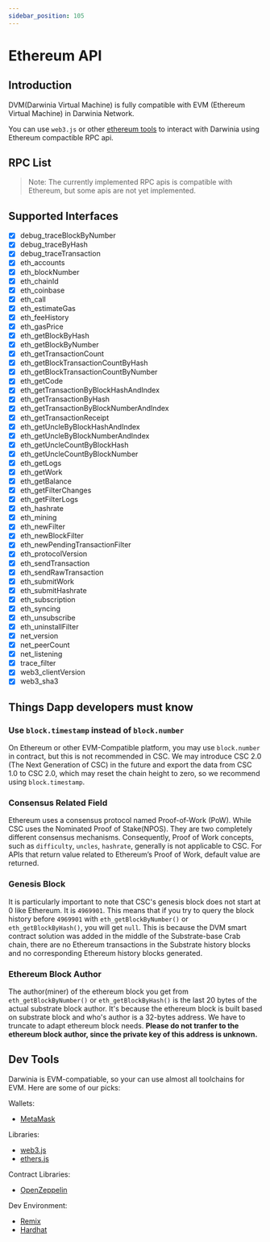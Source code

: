 ```yaml
---
sidebar_position: 105
---
```


# Ethereum API

## Introduction

DVM(Darwinia Virtual Machine) is fully compatible with EVM (Ethereum Virtual Machine) in Darwinia Network. 

You can use `web3.js` or other [ethereum tools](#dev-tools) to interact with Darwinia using Ethereum compactible RPC api.

## RPC List

> Note: The currently implemented RPC apis is compatible with Ethereum, but some apis are not yet implemented.

## Supported Interfaces

- [x] debug_traceBlockByNumber
- [x] debug_traceByHash
- [x] debug_traceTransaction
- [x] eth_accounts
- [x] eth_blockNumber
- [x] eth_chainId
- [x] eth_coinbase
- [x] eth_call
- [x] eth_estimateGas
- [x] eth_feeHistory
- [x] eth_gasPrice
- [x] eth_getBlockByHash
- [x] eth_getBlockByNumber
- [x] eth_getTransactionCount
- [x] eth_getBlockTransactionCountByHash
- [x] eth_getBlockTransactionCountByNumber
- [x] eth_getCode
- [x] eth_getTransactionByBlockHashAndIndex
- [x] eth_getTransactionByHash
- [x] eth_getTransactionByBlockNumberAndIndex
- [x] eth_getTransactionReceipt
- [x] eth_getUncleByBlockHashAndIndex
- [x] eth_getUncleByBlockNumberAndIndex
- [x] eth_getUncleCountByBlockHash
- [x] eth_getUncleCountByBlockNumber
- [x] eth_getLogs
- [x] eth_getWork
- [x] eth_getBalance
- [x] eth_getFilterChanges
- [x] eth_getFilterLogs
- [x] eth_hashrate
- [x] eth_mining
- [x] eth_newFilter
- [x] eth_newBlockFilter
- [x] eth_newPendingTransactionFilter
- [x] eth_protocolVersion
- [x] eth_sendTransaction
- [x] eth_sendRawTransaction
- [x] eth_submitWork
- [x] eth_submitHashrate
- [x] eth_subscription
- [x] eth_syncing
- [x] eth_unsubscribe
- [x] eth_uninstallFilter
- [x] net_version
- [x] net_peerCount
- [x] net_listening
- [x] trace_filter
- [x] web3_clientVersion
- [x] web3_sha3

## Things Dapp developers must know

### Use `block.timestamp` instead of `block.number`

On Ethereum or other EVM-Compatible platform, you may use `block.number` in contract, but this is not recommended in CSC. We may introduce CSC 2.0 (The Next Generation of CSC) in the future and export the data from CSC 1.0 to CSC 2.0, which may reset the chain height to zero, so we recommend using `block.timestamp`.

### Consensus Related Field

Ethereum uses a consensus protocol named Proof-of-Work (PoW). While CSC uses the Nominated Proof of Stake(NPOS). They are two completely different consensus mechanisms. Consequently, Proof of Work concepts, such as `difficulty`, `uncles`, `hashrate`, generally is not applicable to CSC. For APIs that return value related to Ethereum’s Proof of Work, default value are returned.

### Genesis Block

It is particularly important to note that CSC's genesis block does not start at 0 like Ethereum. It is `4969901`. This means that if you try to query the block history before `4969901` with `eth_getBlockByNumber()` or `eth_getBlockByHash()`, you will get `null`.  This is because the DVM smart contract solution was added in the middle of the Substrate-base Crab chain, there are no Ethereum transactions in the Substrate history blocks and no corresponding Ethereum history blocks generated.

### Ethereum Block Author

The author(miner) of the ethereum block you get from `eth_getBlockByNumber()` or `eth_getBlockByHash()` is the last 20 bytes of the actual substrate block author. It's because the ethereum block is built based on substrate block and who's author is a 32-bytes address. We have to truncate to adapt ethereum block needs. **Please do not tranfer to the ethereum block author, since the private key of this address is unknown.**

## Dev Tools

Darwinia is EVM-compatiable, so your can use almost all toolchains for EVM. Here are some of our picks:

Wallets:

- [MetaMask](https://metamask.io/)

Libraries:

* [web3.js](https://github.com/web3/web3.js)
* [ethers.js](https://github.com/ethers-io/ethers.js)

Contract Libraries:

* [OpenZeppelin](https://openzeppelin.com/)

Dev Environment:

* [Remix](https://remix.ethereum.org/)
* [Hardhat](https://hardhat.org/)
